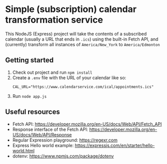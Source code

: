 # Simple (subscription) calendar transformation service

This NodeJS (Express) project will take the contents of a subscribed calendar (usually a URL that ends in `.ics`) using the built-in Fetch API, and (currently) transform all instances of `America/New_York` to `America/Edmonton`

## Getting started

1. Check out project and run `npm install`
1. Create a `.env` file with the URL of your calendar like so:
    ```
    CAL_URL="https://www.calendarservice.com/ical/appointments.ics"
    ```
1. Run `node app.js`

## Useful resources

* Fetch API: https://developer.mozilla.org/en-US/docs/Web/API/Fetch_API
* Response interface of the Fetch API: https://developer.mozilla.org/en-US/docs/Web/API/Response
* Regular Expression playground: https://regexr.com
* Express Hello world example: https://expressjs.com/en/starter/hello-world.html
* dotenv: https://www.npmjs.com/package/dotenv
